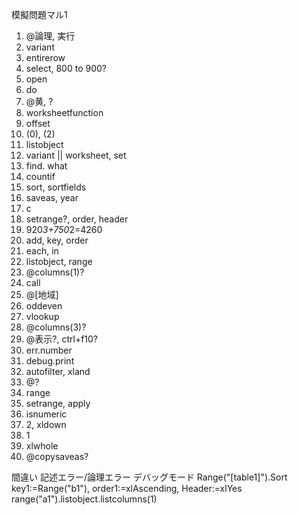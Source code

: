模擬問題マル1
1. @論理, 実行
2. variant
3. entirerow
4. select, 800 to 900?
5. open
6. do
7. @黄, ?
8. worksheetfunction
9. offset
10. (0), (2)
11. listobject
12. variant || worksheet, set
13. find. what
14. countif
15. sort, sortfields
16. saveas, year
17. c
18. setrange?, order, header
19. 920*3+750*2=4260
20. add, key, order
21. each, in
22. listobject, range
23. @columns(1)?
24. call
25. @[地域]
26. oddeven
27. vlookup
28. @columns(3)?
29. @表示?, ctrl+f10?
30. err.number
31. debug.print
32. autofilter, xland
33. @?
34. range
35. setrange, apply
36. isnumeric
37. 2, xldown
38. 1
39. xlwhole
40. @copysaveas?

間違い
記述エラー/論理エラー
デバッグモード
Range("[table1]").Sort key1:=Range("b1"), order1:=xlAscending, Header:=xlYes
range("a1").listobject.listcolumns(1)
